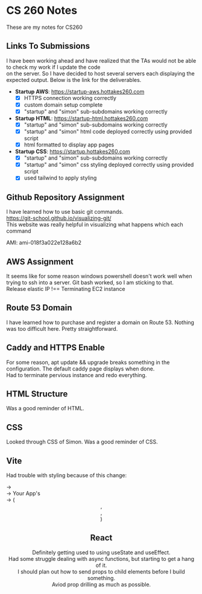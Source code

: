 # CS 260 Notes
These are my notes for CS260

## Links To Submissions
I have been working ahead and have realized that the TAs would not be able to check my work if I update the code  
on the server. So I have decided to host several servers each displaying the expected output. Below is the link for the deliverables.

 - **Startup AWS**: https://startup-aws.hottakes260.com
    - [x] HTTPS connection working correctly
    - [x] custom domain setup complete
    - [x] "startup" and "simon" sub-subdomains working correctly

 - **Startup HTML**: https://startup-html.hottakes260.com
    - [x] "startup" and "simon" sub-subdomains working correctly
    - [x] "startup" and "simon" html code deployed correctly using provided script
    - [x] html formatted to display app pages

 - **Startup CSS**: https://startup.hottakes260.com
    - [x] "startup" and "simon" sub-subdomains working correctly
    - [x] "startup" and "simon" css styling deployed correctly using provided script
    - [x] used tailwind to apply styling

## Github Repository Assignment
I have learned how to use basic git commands.  
https://git-school.github.io/visualizing-git/  
This website was really helpful in visualizing what happens which each command

AMI: ami-018f3a022e128a6b2

## AWS Assignment
It seems like for some reason windows powershell doesn't work well when trying to ssh into a server. Git bash worked, so I am sticking to that.  
Release elastic IP !== Terminating EC2 instance

## Route 53 Domain
I have learned how to purchase and register a domain on Route 53. Nothing was too difficult here. Pretty straightforward.

## Caddy and HTTPS Enable
For some reason, apt update && upgrade breaks something in the configuration. The default caddy page displays when done.  
Had to terminate pervious instance and redo everything.

## HTML Structure
Was a good reminder of HTML.

## CSS
Looked through CSS of Simon. Was a good reminder of CSS.

## Vite
Had trouble with styling because of this change:  
<body> → <div id="root"> → Your App's <div> → (<header>, <main>, <footer>)  

## React
Definitely getting used to using useState and useEffect.  
Had some struggle dealing with async functions, but starting to get a hang of it.  
I should plan out how to send props to child elements before I build something.  
Aviod prop drilling as much as possible.